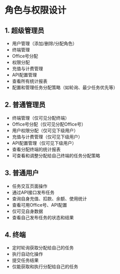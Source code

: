 # 角色与权限设计

## 1. 超级管理员
- 用户管理（添加/删除/分配角色）
- 终端管理
- Office号分配
- 权限分配
- 充值与计费管理
- API配置管理
- 查看所有统计报表
- 配置和管理任务分配策略（如轮询、最少任务优先等）

## 2. 普通管理员
- 终端管理（仅可见分配终端）
- Office号分配（仅可见分配Office号）
- 用户权限分配（仅可见下级用户）
- 充值与计费管理（仅可见下级用户）
- API配置管理（仅可见下级用户）
- 查看分配终端的统计报表
- 可查看和调整分配给自己终端的任务分配策略

## 3. 普通用户
- 任务交互页面操作
- 通过API接口发布任务
- 查询自身充值、扣款、余额、使用统计
- 查看可用Office号、API配置
- 仅可见自身数据
- 查看自己发布任务的状态和结果

## 4. 终端
- 定时轮询获取分配给自己的任务
- 执行自动化操作
- 提交任务结果
- 仅能获取和执行分配给自己的任务 